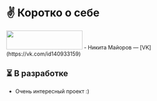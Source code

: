 # ✌ Коротко о себе
<img src="https://sun6-22.userapi.com/s/v1/ig2/V6kudD3Fmslk-g-spOzUqGpKYVkFHjIwBu7pIHIppGCq2cLgN98PYRcClt_83whY9Ou4E06VQauW1NN1j44wwp40.jpg?size=200x0&quality=96&crop=0,0,2160,2160&ava=1" width="200" height="50"/>
- Никита Майоров — [VK](https://vk.com/id140933159)

## ⏳ В разработке
- Очень интересный проект :)
